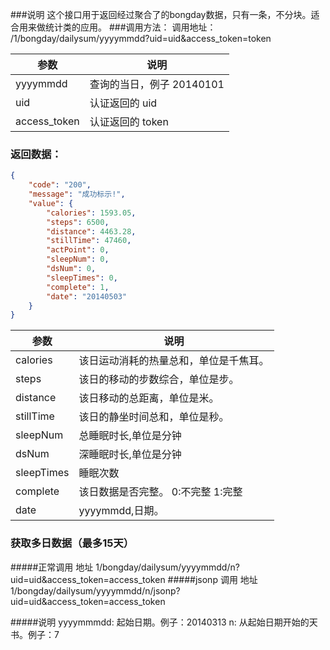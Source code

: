 ###说明
这个接口用于返回经过聚合了的bongday数据，只有一条，不分块。适合用来做统计类的应用。
###调用方法：
调用地址： /1/bongday/dailysum/yyyymmdd?uid=uid&access_token=token

参数|说明
---|---
yyyymmdd|查询的当日，例子 20140101
uid|认证返回的 uid
access_token|认证返回的 token
	
### 返回数据：

```json
{
    "code": "200", 
    "message": "成功标示!", 
    "value": {
        "calories": 1593.05, 
        "steps": 6500, 
        "distance": 4463.28, 
        "stillTime": 47460, 
        "actPoint": 0, 
        "sleepNum": 0, 
        "dsNum": 0, 
        "sleepTimes": 0, 
        "complete": 1, 
        "date": "20140503"
    }
}
```

参数|说明
---|---
calories|该日运动消耗的热量总和，单位是千焦耳。
steps|该日的移动的步数综合，单位是步。 
distance|该日移动的总距离，单位是米。
stillTime|该日的静坐时间总和，单位是秒。
sleepNum|总睡眠时长,单位是分钟
dsNum|深睡眠时长,单位是分钟
sleepTimes|睡眠次数
complete|该日数据是否完整。  0:不完整    1:完整
date|yyyymmdd,日期。


### 获取多日数据（最多15天）

#####正常调用
地址 1/bongday/dailysum/yyyymmdd/n?uid=uid&access_token=access_token
#####jsonp 调用
地址 1/bongday/dailysum/yyyymmdd/n/jsonp?uid=uid&access_token=access_token

#####说明
yyyymmmdd: 起始日期。例子：20140313
n: 从起始日期开始的天书。例子：7
